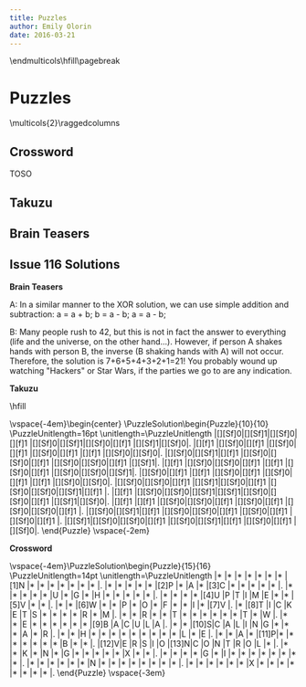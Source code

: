 ```yaml
---
title: Puzzles
author: Emily Olorin
date: 2016-03-21
---
```


\endmulticols\hfill\pagebreak

Puzzles
=======

\multicols{2}\raggedcolumns

Crossword
---------

TOSO

Takuzu
------


Brain Teasers
-------------



Issue 116 Solutions
-------------------

__Brain Teasers__

A:    In a similar manner to the XOR solution, we can use simple addition and 
      subtraction: a = a + b; b = a - b; a = a - b;

B:    Many people rush to 42, but this is not in fact the answer to everything (life 
      and the universe, on the other hand...). However, if person A shakes hands 
      with person B, the inverse (B shaking hands with A) will not occur. Therefore, 
      the solution is 7+6+5+4+3+2+1=21! You probably wound up watching "Hackers" or 
      Star Wars, if the parties we go to are any indication.

__Takuzu__

\hfill

\vspace{-4em}\begin{center}
\PuzzleSolution\begin{Puzzle}{10}{10}
\PuzzleUnitlength=16pt
\unitlength=\PuzzleUnitlength
|[][Sf]0|[][Sf]1|[][Sf]0|[][f]1 |[][Sf]0|[][Sf]1|[][Sf]0|[][f]1 |[][Sf]1|[][Sf]0|.
|[][f]1 |[][Sf]0|[][f]1 |[][Sf]0|[][f]1 |[][Sf]0|[][f]1 |[][f]1 |[][Sf]0|[][Sf]0|.
|[][Sf]0|[][Sf]1|[][f]1 |[][Sf]0|[][Sf]0|[][f]1 |[][Sf]0|[][Sf]0|[][f]1 |[][Sf]1|.
|[][f]1 |[][Sf]0|[][Sf]0|[][f]1 |[][f]1 |[][Sf]0|[][f]1 |[][Sf]0|[][Sf]0|[][Sf]1|.
|[][Sf]0|[][f]1 |[][f]1 |[][Sf]0|[][f]1 |[][Sf]0|[][f]1 |[][f]1 |[][Sf]0|[][Sf]0|.
|[][Sf]0|[][Sf]0|[][f]1 |[][Sf]1|[][Sf]0|[][f]1 |[][Sf]0|[][Sf]0|[][Sf]1|[][f]1 |.
|[][f]1 |[][Sf]0|[][Sf]0|[][Sf]1|[][Sf]1|[][Sf]0|[][Sf]0|[][f]1 |[][Sf]1|[][Sf]0|.
|[][f]1 |[][f]1 |[][Sf]0|[][Sf]0|[][f]1 |[][Sf]0|[][f]1 |[][Sf]0|[][Sf]0|[][f]1 |.
|[][Sf]0|[][Sf]1|[][f]1 |[][Sf]0|[][Sf]0|[][f]1 |[][Sf]0|[][f]1 |[][Sf]0|[][f]1 |.
|[][Sf]1|[][Sf]0|[][Sf]0|[][f]1 |[][Sf]0|[][Sf]1|[][f]1 |[][Sf]0|[][f]1 |[][Sf]0|.
\end{Puzzle}
\vspace{-2em}


__Crossword__

\vspace{-4em}\PuzzleSolution\begin{Puzzle}{15}{16}
\PuzzleUnitlength=14pt
\unitlength=\PuzzleUnitlength
|*    |*    |*    |*    |*    |*    |*    |[1]N |*    |*    |*    |*    |*    |*    |*    |.
|*    |*    |*    |*    |*    |[2]P |*    |A    |*    |[3]C |*    |*    |*    |*    |*    |.
|*    |*    |*    |*    |*    |U    |*    |G    |*    |H    |*    |*    |*    |*    |*    |.
|*    |*    |*    |*    |[4]U |P    |T    |I    |M    |E    |*    |*    |[5]V |*    |*    |.
|*    |*    |[6]W |*    |*    |P    |*    |O    |*    |F    |*    |*    |I    |*    |[7]V |.
|*    |[8]T |I    |C    |K    |E    |T    |S    |*    |*    |*    |*    |R    |*    |M    |.
|*    |*    |R    |*    |*    |T    |*    |*    |*    |*    |*    |*    |T    |*    |W    |.
|*    |*    |E    |*    |*    |*    |*    |*    |*    |[9]B |A    |C    |U    |L    |A    |.
|*    |*    |[10]S|C    |A    |L    |I    |N    |G    |*    |*    |*    |A    |*    |R    |.
|*    |*    |H    |*    |*    |*    |*    |*    |*    |*    |*    |*    |L    |*    |E    |.
|*    |*    |A    |*    |[11]P|*    |*    |*    |*    |*    |*    |*    |B    |*    |*    |.
|[12]V|E    |R    |S    |I    |O    |[13]N|C    |O    |N    |T    |R    |O    |L    |*    |.
|*    |*    |K    |*    |N    |*    |G    |*    |*    |*    |*    |*    |X    |*    |*    |.
|*    |*    |*    |*    |G    |*    |I    |*    |*    |*    |*    |*    |*    |*    |*    |.
|*    |*    |*    |*    |*    |*    |N    |*    |*    |*    |*    |*    |*    |*    |*    |.
|*    |*    |*    |*    |*    |*    |X    |*    |*    |*    |*    |*    |*    |*    |*    |.
\end{Puzzle}
\vspace{-3em}

